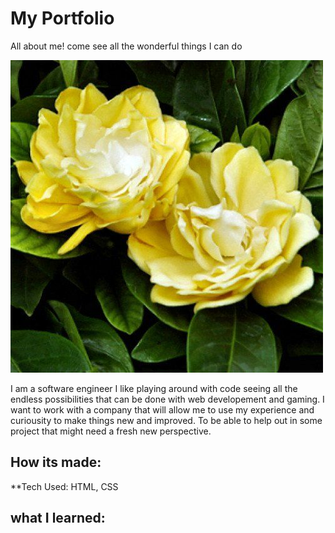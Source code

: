 # My Portfolio 
All about me! come see all the wonderful things I can do


![](Images/yellow%20gardenia.jpg)

I am a software engineer I like playing around with code seeing all the endless possibilities that can be done with web developement and gaming. I want to work with a company that will allow me to use my experience and curiousity to make things new and improved. To be able to help out in some project that might need a fresh new perspective.

## How its made:
**Tech Used: HTML, CSS

## what I learned:
